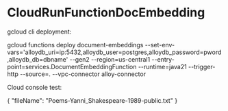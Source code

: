 # CloudRunFunctionDocEmbedding

gcloud cli deployment:

gcloud functions deploy document-embeddings --set-env-vars='alloydb_uri=ip:5432,alloydb_user=postgres,alloydb_password=pword,alloydb_db=dbname' --gen2 --region=us-central1 --entry-point=services.DocumentEmbeddingFunction --runtime=java21 --trigger-http --source=. --vpc-connector alloy-connector


Cloud console test:

{
"fileName": "Poems-Yanni_Shakespeare-1989-public.txt"
}